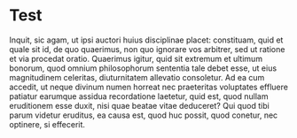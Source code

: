 # Test

Inquit, sic agam, ut ipsi auctori huius disciplinae placet: constituam, quid et
quale sit id, de quo quaerimus, non quo ignorare vos arbitrer, sed ut ratione
et via procedat oratio. Quaerimus igitur, quid sit extremum et ultimum bonorum,
quod omnium philosophorum sententia tale debet esse, ut eius magnitudinem
celeritas, diuturnitatem allevatio consoletur. Ad ea cum accedit, ut neque
divinum numen horreat nec praeteritas voluptates effluere patiatur earumque
assidua recordatione laetetur, quid est, quod nullam eruditionem esse duxit,
nisi quae beatae vitae deduceret? Qui quod tibi parum videtur eruditus, ea
causa est, quod huc possit, quod conetur, nec optinere, si effecerit.
